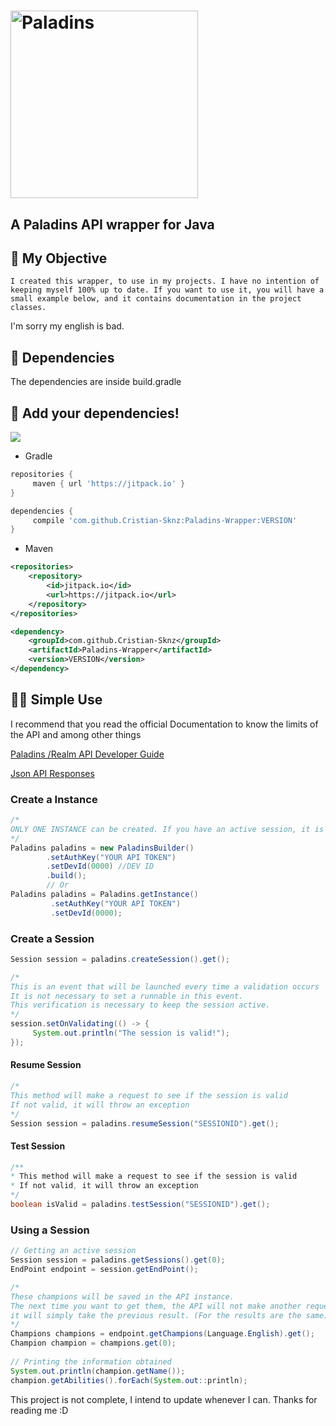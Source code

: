 # <img src="https://web2.hirez.com/paladins/assets/paladins-logo.png" alt="Paladins" width="300"/>
## A Paladins API wrapper for Java




## :paperclip: My Objective
`I created this wrapper, to use in my projects. I have no intention of keeping myself 100% up to date.
If you want to use it, you will have a small example below, and it contains documentation in the project classes.`

I'm sorry my english is bad.

## :dvd: Dependencies
The dependencies are inside build.gradle

## :newspaper: Add your dependencies!
[![](https://jitpack.io/v/Cristian-Sknz/Paladins-Wrapper.svg)](https://jitpack.io/#Cristian-Sknz/Paladins-Wrapper)
* Gradle

```groovy
repositories {
     maven { url 'https://jitpack.io' }
}

dependencies {
     compile 'com.github.Cristian-Sknz:Paladins-Wrapper:VERSION'
}
```
* Maven
```xml
<repositories>
	<repository>
	    <id>jitpack.io</id>
	    <url>https://jitpack.io</url>
	</repository>
</repositories>

<dependency>
    <groupId>com.github.Cristian-Sknz</groupId>
    <artifactId>Paladins-Wrapper</artifactId>
    <version>VERSION</version>
</dependency>
```
## :man_teacher: Simple Use
I recommend that you read the official Documentation to know the limits of the API and among other things

[Paladins /Realm API Developer Guide](https://docs.google.com/document/d/1OFS-3ocSx-1Rvg4afAnEHlT3917MAK_6eJTR6rzr-BM/view#)

[Json API Responses](https://github.com/luissilva1044894/hirez-api-docs/tree/master/api)

### Create a Instance

```java
/*
ONLY ONE INSTANCE can be created. If you have an active session, it is not possible to change AuthKey and DevId 
*/
Paladins paladins = new PaladinsBuilder()
        .setAuthKey("YOUR API TOKEN")
        .setDevId(0000) //DEV ID
        .build();
        // Or
Paladins paladins = Paladins.getInstance()
         .setAuthKey("YOUR API TOKEN")
         .setDevId(0000);
```

### Create a Session
```java
Session session = paladins.createSession().get();

/*
This is an event that will be launched every time a validation occurs
It is not necessary to set a runnable in this event.
This verification is necessary to keep the session active.
*/
session.setOnValidating(() -> {
     System.out.println("The session is valid!");
});
```

#### Resume Session
```java
/*
This method will make a request to see if the session is valid
If not valid, it will throw an exception
*/
Session session = paladins.resumeSession("SESSIONID").get();

```

#### Test Session
```java
/**
* This method will make a request to see if the session is valid
* If not valid, it will throw an exception
*/
boolean isValid = paladins.testSession("SESSIONID").get();

```

### Using a Session
```java
// Getting an active session
Session session = paladins.getSessions().get(0);
EndPoint endpoint = session.getEndPoint();

/*
These champions will be saved in the API instance.
The next time you want to get them, the API will not make another request,
it will simply take the previous result. (For the results are the same)
*/
Champions champions = endpoint.getChampions(Language.English).get();
Champion champion = champions.get(0);
        
// Printing the information obtained
System.out.println(champion.getName());
champion.getAbilities().forEach(System.out::println);

```
This project is not complete, I intend to update whenever I can.
Thanks for reading me :D
